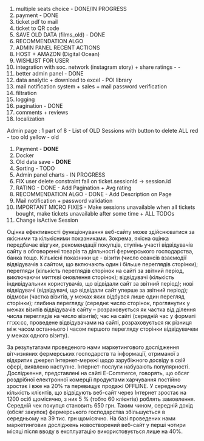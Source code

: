 1. multiple seats choice - DONE/IN PROGRESS
2. payment - DONE
3. ticket pdf to mail 
4. ticket to QR code 
5. SAVE OLD DATA (films_old) - DONE
6. RECOMMENDATION ALGO
7. ADMIN PANEL RECENT ACTIONS
8. HOST + AMAZON (Digital Ocean)
9. WISHLIST FOR USER
10. integration with soc. network (instagram story) + share ratings - -
11. better admin panel - DONE
12. data analytic + download to excel - POI library
13. mail notification system + sales + mail password verification
14. filtration 
15. logging
16. pagination - DONE
17. comments + reviews 
18. localization 

Admin page : 1 part of 8 - List of OLD Sessions with button to delete ALL
red - too old
yellow - old

1. Payment - **DONE**
2. Docker
3. Old data save - **DONE**
4. Sorting - TODO
5. Admin panel charts - IN PROGRESS
6. FIX user delete constraint fail on ticket.sessionId -> session.id
7. RATING - DONE - Add Pagination + Avg rating
8. RECOMMENDATION ALGO - DONE - Add Description on Page
9. Mail notification + password validation
10. IMPORTANT MICRO FIXES - Make sessions unavailable when all tickets bought, make tickets unavailable after some time + ALL TODOs
11. Change isActive Session 


   Оцінка ефективності функціонування веб-сайту може здійснюватися
   за якісними та кількісними показниками.
   Зокрема, якісна оцінка передбачає відгуки, рекомендації покупців, ступінь участі відвідувачів сайту в обговоренні товарів та діяльності фермерського господарства, банка тощо.
   Кількісні показники це -  візити (число сеансів взаємодії відвідувачів з сайтом, що включають один і більше  переглядів сторінки); перегляди (кількість переглядів сторінок на сайті за звітний період, виключаючи миттєві оновлення сторінок); відвідувачі (кількість індивідуальних користувачів, що відвідали сайт за звітний період); нові відвідувачі (відвідувачі, що відвідали сайт уперше за звітний період); відмови (частка візитів, у межах яких відбувся лише один перегляд сторінки); глибина перегляду (середнє число сторінок, проглянутих у межах візитів відвідувачів сайту – розраховується як частка від ділення числа переглядів на число візитів); час на сайті (середній час у форматі гг:хх:сс, проведене відвідувачами на сайті, розраховується як різниця між часом останнього і часом першого перегляду сторінки відвідувачем у межах одного візиту).  

За результатами проведеного нами маркетингового дослідження вітчизняних фермерських господарств та інформації, отриманої з відкритих джерел Інтернет-мережі щодо зарубіжного досвіду в свій сфері,  виявлено наступне. Інтернет-послуги набувають популярності. Дослідження, представлені  на сайті E-Commerce,  говорять, що обсяг роздрібної електронної комерції продуктами харчування постійно зростає і вже  на 20% та перевищує продажі OFFLINE. У середньому кількість клієнтів, що відвідують веб-сайт через Інтернет зростає на 1200 осіб щомісячно, з них 5 % (тобто 60 клієнтів) роблять замовлення.  Середній чек покупця становить 650 грн. Таким чином,    середній дохід (обсяг закупок) фермерського господарства  збільшується в середньому на 39  тис. грн щомісячно. На базі проведених нами маркетингових досліджень новостворений веб-сайт  у перші чотири місяці після вводу в експлуатацію використовується лише на 40%. 
